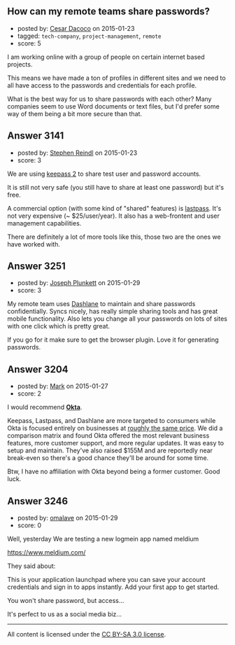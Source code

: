 ## How can my remote teams share passwords?

- posted by: [Cesar Dacoco](https://stackexchange.com/users/5385327/cesar-dacoco) on 2015-01-23
- tagged: `tech-company`, `project-management`, `remote`
- score: 5

<p>I am working online with a group of people on certain internet based projects.</p>

<p>This means we have made a ton of profiles in different sites and we need to all have access to the passwords and credentials for each profile.</p>

<p>What is the best way for us to share passwords with each other? Many companies seem to use Word documents or text files, but I'd prefer some way of them being a bit more secure than that.</p>



## Answer 3141

- posted by: [Stephen Reindl](https://stackexchange.com/users/2658624/stephen-reindl) on 2015-01-23
- score: 3

<p>We are using <a href="http://keepass.info/" rel="nofollow">keepass 2</a> to share test user and password accounts.</p>

<p>It is still not very safe (you still have to share at least one password) but it's free.</p>

<p>A commercial option (with some kind of "shared" features) is <a href="http://www.lastpass.com" rel="nofollow">lastpass</a>. It's not very expensive (~ $25/user/year). It also has a web-frontent and user management capabilities.</p>

<p>There are definitely a lot of more tools like this, those two are the ones we have worked with.</p>



## Answer 3251

- posted by: [Joseph Plunkett](https://stackexchange.com/users/5704890/joseph-plunkett) on 2015-01-29
- score: 3

<p>My remote team uses <a href="https://www.dashlane.com/" rel="nofollow">Dashlane</a> to maintain and share passwords confidentially.  Syncs nicely, has really simple sharing tools and has great mobile functionality.  Also lets you change all your passwords on lots of sites with one click which is pretty great. </p>

<p>If you go for it make sure to get the browser plugin.  Love it for generating passwords.</p>



## Answer 3204

- posted by: [Mark](https://stackexchange.com/users/1127243/mark) on 2015-01-27
- score: 2

<p>I would recommend <a href="http://www.okta.com" rel="nofollow"><strong>Okta</strong></a>.</p>

<p>Keepass, Lastpass, and Dashlane are more targeted to consumers while Okta is focused entirely on businesses at <a href="https://www.okta.com/editions/" rel="nofollow">roughly the same price</a>. We did a comparison matrix and found Okta offered the most relevant business features, more customer support, and more regular updates. It was easy to setup and maintain. They've also raised $155M and are reportedly near break-even so there's a good chance they'll be around for some time. </p>

<p>Btw, I have no affiliation with Okta beyond being a former customer. Good luck.</p>



## Answer 3246

- posted by: [omalave](https://stackexchange.com/users/2778761/omalave) on 2015-01-29
- score: 0

<p>Well, yesterday We are testing a new logmein app named meldium</p>

<p><a href="https://www.meldium.com/" rel="nofollow">https://www.meldium.com/</a></p>

<p>They said about:</p>

<p>This is your application launchpad where you can save your account credentials and sign in to apps instantly. Add your first app to get started.</p>

<p>You won't share password, but access...</p>

<p>It's perfect to us as a social media biz...</p>




---

All content is licensed under the [CC BY-SA 3.0 license](https://creativecommons.org/licenses/by-sa/3.0/).
